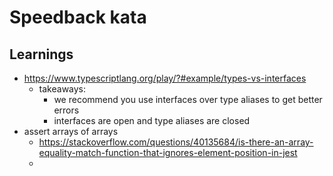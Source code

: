 # Speedback kata

## Learnings

- https://www.typescriptlang.org/play/?#example/types-vs-interfaces
  - takeaways:
    - we recommend you use interfaces over type aliases to get better errors
    - interfaces are open and type aliases are closed
- assert arrays of arrays
  - https://stackoverflow.com/questions/40135684/is-there-an-array-equality-match-function-that-ignores-element-position-in-jest
  - 